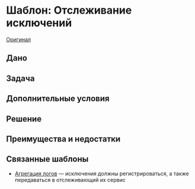 # Шаблон: Отслеживание исключений

[Оригинал](https://microservices.io/patterns/observability/exception-tracking.html)

## Дано

## Задача

## Дополнительные условия

## Решение

## Преимущества и недостатки

## Связанные шаблоны

* [Агрегация логов](log-aggregation.md) — исключения должны регистрироваться,
  а также передаваться в отслеживающий их сервис 